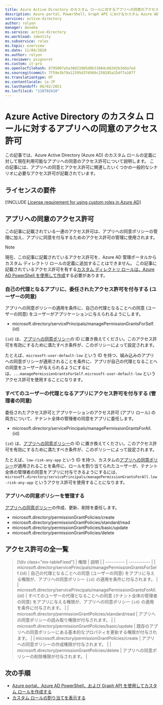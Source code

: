 ```yaml
---
title: Azure Active Directory のカスタム ロールに対するアプリへの同意のアクセス許可 | Microsoft Docs
description: Azure portal、PowerShell、Graph API におけるカスタム Azure AD ロールに対するアプリへの同意のアクセス許可について見ていきます。
services: active-directory
author: rolyon
manager: daveba
ms.service: active-directory
ms.workload: identity
ms.subservice: roles
ms.topic: overview
ms.date: 11/04/2020
ms.author: rolyon
ms.reviewer: psignoret
ms.custom: it-pro
ms.openlocfilehash: 8795007a5a38d21985d8b31884c66342b3dda7ed
ms.sourcegitcommit: 7f59e3b79a12395d37d569c250285a15df7a1077
ms.translationtype: HT
ms.contentlocale: ja-JP
ms.lasthandoff: 06/02/2021
ms.locfileid: "110792410"
---
```

# <a name="app-consent-permissions-for-custom-roles-in-azure-active-directory"></a>Azure Active Directory のカスタム ロールに対するアプリへの同意のアクセス許可

この記事では、Azure Active Directory (Azure AD) のカスタム ロールの定義に対して現在利用可能なアプリへの同意のアクセス許可について説明します。 この記事には、アプリへの同意とアクセス許可に関連したいくつかの一般的なシナリオに必要なアクセス許可が記載されています。

## <a name="license-requirements"></a>ライセンスの要件

[!INCLUDE [License requirement for using custom roles in Azure AD](../../../includes/active-directory-p1-license.md)]

## <a name="app-consent-permissions"></a>アプリへの同意のアクセス許可

この記事に記載されている一連のアクセス許可は、アプリへの同意ポリシーの管理に加え、アプリに同意を付与するためのアクセス許可の管理に使用されます。

> [!NOTE]
> 現在、この記事に記載されているアクセス許可を、Azure AD 管理ポータルからカスタム ディレクトリ ロールの定義に追加することはできません。 この記事に記載されているアクセス許可を有する[カスタム ディレクトリ ロールは、Azure AD PowerShell を使用して作成](custom-create.md#create-a-role-using-powershell)する必要があります。

### <a name="granting-delegated-permissions-to-apps-on-behalf-of-self-user-consent"></a>自己の代理となるアプリに、委任されたアクセス許可を付与する (ユーザーの同意)

アプリへの同意ポリシーの適用を条件に、自己の代理となることへの同意 (ユーザーの同意) をユーザーがアプリケーションに与えられるようにします。

- microsoft.directory/servicePrincipals/managePermissionGrantsForSelf.{id}

`{id}` は、[アプリへの同意ポリシー](../manage-apps/manage-app-consent-policies.md)の ID に置き換えてください。このアクセス許可を有効にするために満たすべき条件が、このポリシーによって設定されます。

たとえば、`microsoft-user-default-low` という ID を持つ、組み込みのアプリへの同意ポリシーが適用されることを条件に、アプリが自己の代理となることへの同意をユーザーが与えられるようにするには、`...managePermissionGrantsForSelf.microsoft-user-default-low` というアクセス許可を使用することになります。

### <a name="granting-permissions-to-apps-on-behalf-of-all-admin-consent"></a>すべてのユーザーの代理となるアプリにアクセス許可を付与する (管理者の同意)

委任されたアクセス許可とアプリケーションのアクセス許可 (アプリ ロール) の両方について、テナント全体の管理者の同意をアプリに委任します。

- microsoft.directory/servicePrincipals/managePermissionGrantsForAll.{id}

`{id}` は、[アプリへの同意ポリシー](../manage-apps/manage-app-consent-policies.md)の ID に置き換えてください。このアクセス許可を有効にするために満たすべき条件が、このポリシーによって設定されます。

たとえば、`low-risk-any-app` という ID を持つ、カスタムの[アプリへの同意ポリシー](../manage-apps/manage-app-consent-policies.md)が適用されることを条件に、ロールを割り当てられたユーザーが、テナント全体の管理者の同意をアプリに付与できるようにするには、`microsoft.directory/servicePrincipals/managePermissionGrantsForAll.low-risk-any-app` というアクセス許可を使用することになります。

### <a name="managing-app-consent-policies"></a>アプリへの同意ポリシーを管理する

[アプリへの同意ポリシー](../manage-apps/manage-app-consent-policies.md)の作成、更新、削除を委任します。

- microsoft.directory/permissionGrantPolicies/create
- microsoft.directory/permissionGrantPolicies/standard/read
- microsoft.directory/permissionGrantPolicies/basic/update
- microsoft.directory/permissionGrantPolicies/delete

## <a name="full-list-of-permissions"></a>アクセス許可の全一覧

> [!div class="mx-tableFixed"]
> | 権限 | 説明 |
> | ---------- | ----------- |
> | microsoft.directory/servicePrincipals/managePermissionGrantsForSelf.{id} | 自己の代理となることへの同意 (ユーザーの同意) をアプリに与える権限が、アプリへの同意ポリシー `{id}` の適用を条件に付与されます。 |
> | microsoft.directory/servicePrincipals/managePermissionGrantsForAll.{id} | すべてのユーザーの代理となることへの同意 (テナント全体の管理者の同意) をアプリに与える権限が、アプリへの同意ポリシー `{id}` の適用を条件に付与されます。 |
> | microsoft.directory/permissionGrantPolicies/standard/read | アプリへの同意ポリシーの読み取り権限が付与されます。 |
> | microsoft.directory/permissionGrantPolicies/basic/update | 既存のアプリへの同意ポリシーにある基本的なプロパティを更新する権限が付与されます。 |
> | microsoft.directory/permissionGrantPolicies/create | アプリへの同意ポリシーの作成権限が付与されます。 |
> | microsoft.directory/permissionGrantPolicies/delete | アプリへの同意ポリシーの削除権限が付与されます。 |

## <a name="next-steps"></a>次の手順

- [Azure portal、Azure AD PowerShell、および Graph API を使用してカスタム ロールを作成する](custom-create.md)
- [カスタム ロールの割り当てを表示する](../roles/view-assignments.md)
